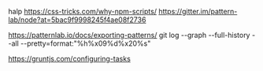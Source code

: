 halp
https://css-tricks.com/why-npm-scripts/
https://gitter.im/pattern-lab/node?at=5bac9f9998245f4ae08f2736

https://patternlab.io/docs/exporting-patterns/
git log --graph --full-history --all --pretty=format:"%h%x09%d%x20%s"

https://gruntjs.com/configuring-tasks
